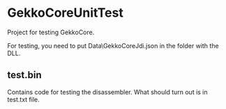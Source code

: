 # GekkoCoreUnitTest

Project for testing GekkoCore.

For testing, you need to put Data\\GekkoCoreJdi.json in the folder with the DLL.

## test.bin

Contains code for testing the disassembler. What should turn out is in test.txt file.
